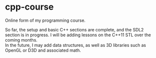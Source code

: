 # cpp-course
Online form of my programming course.  

So far, the setup and basic C++ sections are complete, and the SDL2 section is in progress.
I will be adding lessons on the C++11 STL over the coming months.  
In the future, I may add data structures, as well as 3D libraries such as OpenGL or D3D and associated math.  
